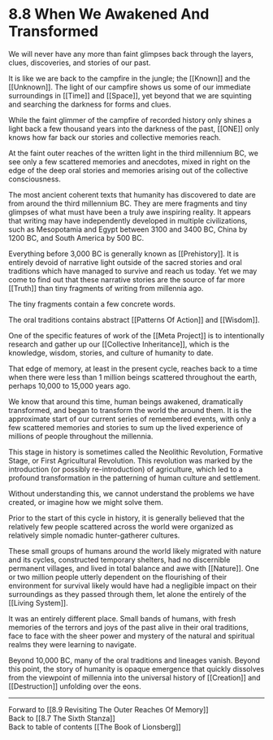 # 8.8 When We Awakened And Transformed

We will never have any more than faint glimpses back through the layers, clues, discoveries, and stories of our past.

It is like we are back to the campfire in the jungle; the [[Known]] and the [[Unknown]]. The light of our campfire shows us some of our immediate surroundings in [[Time]] and [[Space]], yet beyond that we are squinting and searching the darkness for forms and clues.

While the faint glimmer of the campfire of recorded history only shines a light back a few thousand years into the darkness of the past, [[ONE]] only knows how far back our stories and collective memories reach.

At the faint outer reaches of the written light in the third millennium BC, we see only a few scattered memories and anecdotes, mixed in right on the edge of the deep oral stories and memories arising out of the collective consciousness.

The most ancient coherent texts that humanity has discovered to date are from around the third millennium BC. They are mere fragments and tiny glimpses of what must have been a truly awe inspiring reality. It appears that writing may have independently developed in multiple civilizations, such as Mesopotamia and Egypt between 3100 and 3400 BC, China by 1200 BC, and South America by 500 BC. 

Everything before 3,000 BC is generally known as [[Prehistory]]. It is entirely devoid of narrative light outside of the sacred stories and oral traditions which have managed to survive and reach us today. Yet we may come to find out that these narrative stories are the source of far more [[Truth]] than tiny fragments of writing from millennia ago.  

The tiny fragments contain a few concrete words. 

The oral traditions contains abstract [[Patterns Of Action]] and [[Wisdom]]. 

One of the specific features of work of the [[Meta Project]] is to intentionally research and gather up our [[Collective Inheritance]], which is the knowledge, wisdom, stories, and culture of humanity to date.

That edge of memory, at least in the present cycle, reaches back to a time when there were less than 1 million beings scattered throughout the earth, perhaps 10,000 to 15,000 years ago.

We know that around this time, human beings awakened, dramatically transformed, and began to transform the world the around them. It is the approximate start of our current series of remembered events, with only a few scattered memories and stories to sum up the lived experience of millions of people throughout the millennia.

This stage in history is sometimes called the Neolithic Revolution, Formative Stage, or First Agricultural Revolution. This revolution was marked by the introduction (or possibly re-introduction) of agriculture, which led to a profound transformation in the patterning of human culture and settlement.

Without understanding this, we cannot understand the problems we have created, or imagine how we might solve them.

Prior to the start of this cycle in history, it is generally believed that the relatively few people scattered across the world were organized as relatively simple nomadic hunter-gatherer cultures.  

These small groups of humans around the world likely migrated with nature and its cycles, constructed temporary shelters, had no discernible permanent villages, and lived in total balance and awe with [[Nature]]. One or two million people utterly dependent on the flourishing of their environment for survival likely would have had a negligible impact on their surroundings as they passed through them, let alone the entirely of the [[Living System]].

It was an entirely different place. Small bands of humans, with fresh memories of the terrors and joys of the past alive in their oral traditions, face to face with the sheer power and mystery of the natural and spiritual realms they were learning to navigate.

Beyond 10,000 BC, many of the oral traditions and lineages vanish. Beyond this point, the story of humanity is opaque emergence that quickly dissolves from the viewpoint of millennia into the universal history of [[Creation]] and [[Destruction]] unfolding over the eons.

___

Forward to [[8.9 Revisiting The Outer Reaches Of Memory]]                    
Back to [[8.7 The Sixth Stanza]]                   
Back to table of contents [[The Book of Lionsberg]]  
